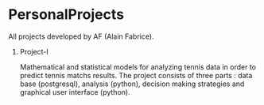 # PersonalProjects
All projects developed by AF (Alain Fabrice).

1. Project-I

	Mathematical and statistical models for analyzing tennis data in order to predict tennis matchs results.
	The project consists of three parts : data base (postgresql), analysis (python), decision making strategies and graphical user interface (python).

